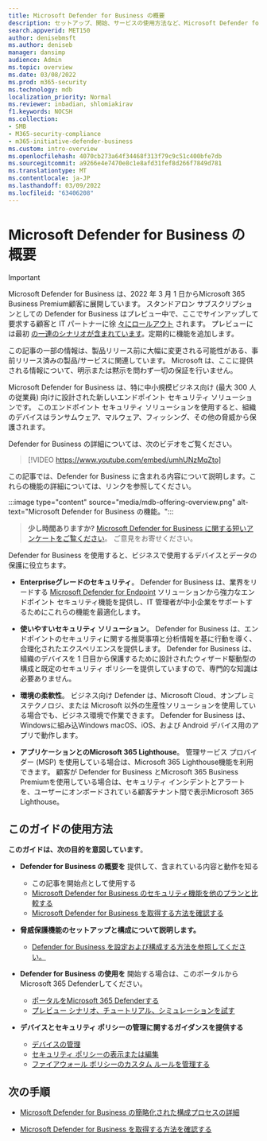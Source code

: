 ```yaml
---
title: Microsoft Defender for Business の概要
description: セットアップ、開始、サービスの使用方法など、Microsoft Defender for Business について説明します。
search.appverid: MET150
author: denisebmsft
ms.author: deniseb
manager: dansimp
audience: Admin
ms.topic: overview
ms.date: 03/08/2022
ms.prod: m365-security
ms.technology: mdb
localization_priority: Normal
ms.reviewer: inbadian, shlomiakirav
f1.keywords: NOCSH
ms.collection:
- SMB
- M365-security-compliance
- m365-initiative-defender-business
ms.custom: intro-overview
ms.openlocfilehash: 4070cb273a64f34468f313f79c9c51c400bfe7db
ms.sourcegitcommit: a9266e4e7470e8c1e8afd31fef8d266f7849d781
ms.translationtype: MT
ms.contentlocale: ja-JP
ms.lasthandoff: 03/09/2022
ms.locfileid: "63406208"
---
```

# <a name="overview-of-microsoft-defender-for-business"></a>Microsoft Defender for Business の概要

> [!IMPORTANT]
> Microsoft Defender for Business は、2022 年 3 月 1 日からMicrosoft 365 Business Premium顧客に展開しています。 スタンドアロン サブスクリプションとしての Defender for Business はプレビュー中で、ここでサインアップして要求する顧客と IT パートナーに徐 [々にロールアウト](https://aka.ms/mdb-preview) されます。 プレビューには最初 [の一連のシナリオが含まれています](mdb-tutorials.md#try-these-preview-scenarios)。定期的に機能を追加します。
> 
> この記事の一部の情報は、製品リリース前に大幅に変更される可能性がある、事前リリース済みの製品/サービスに関連しています。 Microsoft は、ここに提供される情報について、明示または黙示を問わず一切の保証を行いません。 

Microsoft Defender for Business は、特に中小規模ビジネス向け (最大 300 人の従業員) 向けに設計された新しいエンドポイント セキュリティ ソリューションです。 このエンドポイント セキュリティ ソリューションを使用すると、組織のデバイスはランサムウェア、マルウェア、フィッシング、その他の脅威から保護されます。 

Defender for Business の詳細については、次のビデオをご覧ください。

> [!VIDEO https://www.youtube.com/embed/umhUNzMqZto]

この記事では、Defender for Business に含まれる内容について説明します。これらの機能の詳細については、リンクを参照してください。

:::image type="content" source="media/mdb-offering-overview.png" alt-text="Microsoft Defender for Business の機能。":::

>
> **少し時間ありますか?**
> <a href="https://microsoft.qualtrics.com/jfe/form/SV_0JPjTPHGEWTQr4y" target="_blank">Microsoft Defender for Business に関する短いアンケートをご覧ください</a>。 ご意見をお寄せください。
>

Defender for Business を使用すると、ビジネスで使用するデバイスとデータの保護に役立ちます。

- **Enterpriseグレードのセキュリティ**。 Defender for Business は、業界をリードする [Microsoft Defender for Endpoint](../defender-endpoint/microsoft-defender-endpoint.md) ソリューションから強力なエンドポイント セキュリティ機能を提供し、IT 管理者が中小企業をサポートするためにこれらの機能を最適化します。

- **使いやすいセキュリティ ソリューション**。 Defender for Business は、エンドポイントのセキュリティに関する推奨事項と分析情報を基に行動を導く、合理化されたエクスペリエンスを提供します。 Defender for Business は、組織のデバイスを 1 日目から保護するために設計されたウィザード駆動型の構成と既定のセキュリティ ポリシーを提供していますので、専門的な知識は必要ありません。

- **環境の柔軟性**。 ビジネス向け Defender は、Microsoft Cloud、オンプレミステクノロジ、または Microsoft 以外の生産性ソリューションを使用している場合でも、ビジネス環境で作業できます。 Defender for Business は、Windowsに組み込Windows macOS、iOS、および Android デバイス用のアプリで動作します。

- **アプリケーションとのMicrosoft 365 Lighthouse**。 管理サービス プロバイダー (MSP) を使用している場合は、Microsoft 365 Lighthouse[](../../lighthouse/m365-lighthouse-overview.md)機能を利用できます。 顧客が Defender for Business とMicrosoft 365 Business Premiumを使用している場合は、セキュリティ インシデントとアラートを、ユーザーにオンボードされている顧客テナント間で表示Microsoft 365 Lighthouse。

## <a name="how-to-use-this-guide"></a>このガイドの使用方法

**このガイドは、次の目的を意図しています**。

- **Defender for Business の概要を** 提供して、含まれている内容と動作を知る
   - この記事を開始点として使用する
   - [Microsoft Defender for Business のセキュリティ機能を他のプランと比較する](compare-mdb-m365-plans.md) 
   - [Microsoft Defender for Business を取得する方法を確認する](get-defender-business.md)

- **脅威保護機能のセットアップと構成について説明します。** 
   - [Defender for Business を設定および構成する方法を参照してください。](mdb-setup-configuration.md)

- **Defender for Business の使用を** 開始する場合は、このポータルからMicrosoft 365 Defenderしてください。 
   - [ポータルをMicrosoft 365 Defenderする](mdb-get-started.md)
   - [プレビュー シナリオ、チュートリアル、シミュレーションを試す](mdb-tutorials.md)

- **デバイスとセキュリティ ポリシーの管理に関するガイダンスを提供する**
   - [デバイスの管理](mdb-manage-devices.md)
   - [セキュリティ ポリシーの表示または編集](mdb-view-edit-policies.md)
   - [ファイアウォール ポリシーのカスタム ルールを管理する](mdb-custom-rules-firewall.md)  

## <a name="next-steps"></a>次の手順

- [Microsoft Defender for Business の簡略化された構成プロセスの詳細](mdb-simplified-configuration.md)

- [Microsoft Defender for Business を取得する方法を確認する](get-defender-business.md)